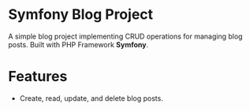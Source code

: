 
# Symfony Blog Project
A simple blog project implementing CRUD operations for managing blog posts. Built with PHP Framework **Symfony**.

# Features
- Create, read, update, and delete blog posts.